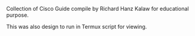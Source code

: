 Collection of Cisco Guide
compile by Richard Hanz Kalaw
for educational purpose.

This was also design to run in Termux script for viewing.
